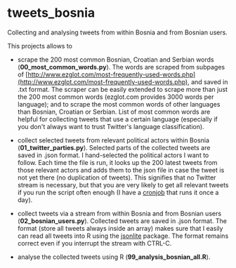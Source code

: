 # tweets_bosnia
Collecting and analysing tweets from within Bosnia and from Bosnian users.

This projects allows to 

* scrape the 200 most common Bosnian, Croatian and Serbian words (**00_most_common_words.py**). The words are scraped from subpages of [http://www.ezglot.com/most-frequently-used-words.php](http://www.ezglot.com/most-frequently-used-words.php), and saved in .txt format. The scraper can be easily extended to scrape more than just the 200 most common words (ezglot.com provides 3000 words per language); and to scrape the most common words of other languages than Bosnian, Croatian or Serbian. List of most common words are helpful for collecting tweets that use a certain language (especially if you don't always want to trust Twitter's language classification). 

* collect selected tweets from relevant political actors within Bosnia (**01_twitter_parties.py**). Selected parts of the collected tweets are saved in .json format. I hand-selected the political actors I want to follow. Each time the file is run, it looks up the 200 latest tweets from those relevant actors and adds them to the json file in case the tweet is not yet there (no duplication of tweets). This signifies that no Twitter stream is necessary, but that you are very likely to get all relevant tweets if you run the script often enough (I have a [cronjob](http://www.everydaylinuxuser.com/2014/10/an-everyday-linux-user-guide-to.html) that runs it once a day). 

* collect tweets via a stream from within Bosnia and from Bosnian users (**02_bosnian_users.py**). Collected tweets are saved in .json format. The format (store all tweets always inside an array) makes sure that I easily can read all tweets into R using the [jsonlite](https://cran.r-project.org/web/packages/jsonlite/vignettes/json-aaquickstart.html)
package. The format remains correct even if you interrupt the stream with CTRL-C.

* analyse the collected tweets using R (**99_analysis_bosnian_all.R**).

